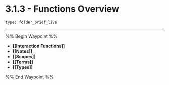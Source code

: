 # 3.1.3 - Functions Overview
 
```ccard
type: folder_brief_live
```
 
---

%% Begin Waypoint %%
- **[[Interaction Functions]]**
- **[[Notes]]**
- **[[Scopes]]**
- **[[Terms]]**
- **[[Types]]**

%% End Waypoint %%